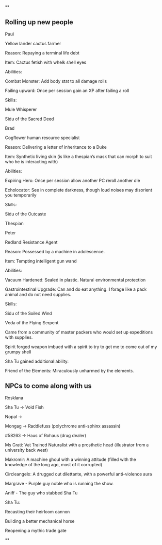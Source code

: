 **

## Rolling up new people

  

Paul

Yellow lander cactus farmer

Reason: Repaying a terminal life debt

Item: Cactus fetish with whelk shell eyes

Abilities:

Combat Monster: Add body stat to all damage rolls

Failing upward: Once per session gain an XP after failing a roll

Skills:

Mule Whisperer

Sidu of the Sacred Deed

  

Brad

Cogflower human resource specialist

Reason: Delivering a letter of inheritance to a Duke

Item: Synthetic living skin (is like a thespian’s mask that can morph to suit who he is interacting with)

Abilities:

Expiring Hero: Once per session allow another PC reroll another die

Echolocator: See in complete darkness, though loud noises may disorient you temporarily

Skills:

Sidu of the Outcaste

Thespian

Peter

Redland Resistance Agent

Reason: Possessed by a machine in adolescence.

Item: Tempting intelligent gun wand

Abilities:

Vacuum Hardened: Sealed in plastic. Natural environmental protection

Gastrointestinal Upgrade: Can and do eat anything. I forage like a pack animal and do not need supplies.

Skills:

Sidu of the Soiled Wind

Veda of the Flying Serpent

  

Came from a community of master packers who would set up expeditions with supplies. 

Spirit forged weapon imbued with a spirit to try to get me to come out of my grumpy shell

  
  

Sha Tu gained additional ability:

Friend of the Elements: Miraculously unharmed by the elements.

  
  

## NPCs to come along with us

Rosklana

  

Sha Tu -> Void Fish

Nopal -> 

Mongag -> Raddlefuss (polychrome anti-sphinx assassin)

#58263 -> Haus of Rohaus (drug dealer)

  

Ms Grati: Vat Trained Naturalist with a prosthetic head (illustrator from a  university back west)

Makromir: A machine ghoul with a winning attitude (filled with the knowledge of the long ago, most of it corrupted)

Circleangelo: A drugged out dilettante, with a powerful anti-violence aura

Margrave - Purple guy noble who is running the show.

  

Aniff - The guy who stabbed Sha Tu

  

Sha Tu:

Recasting their heirloom cannon

Building a better mechanical horse

Reopening a mythic trade gate

**